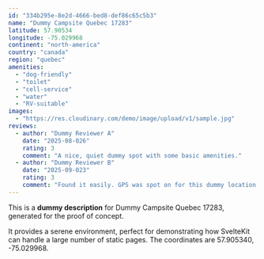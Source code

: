 ```yaml
---
id: "334b295e-8e2d-4666-bed8-def86c65c5b3"
name: "Dummy Campsite Quebec 17283"
latitude: 57.90534
longitude: -75.029968
continent: "north-america"
country: "canada"
region: "quebec"
amenities:
  - "dog-friendly"
  - "toilet"
  - "cell-service"
  - "water"
  - "RV-suitable"
images:
  - "https://res.cloudinary.com/demo/image/upload/v1/sample.jpg"
reviews:
  - author: "Dummy Reviewer A"
    date: "2025-08-026"
    rating: 3
    comment: "A nice, quiet dummy spot with some basic amenities."
  - author: "Dummy Reviewer B"
    date: "2025-09-023"
    rating: 3
    comment: "Found it easily. GPS was spot on for this dummy location."
---
```


This is a **dummy description** for Dummy Campsite Quebec 17283, generated for the proof of concept.

It provides a serene environment, perfect for demonstrating how SvelteKit can handle a large number of static pages. The coordinates are 57.905340, -75.029968.
